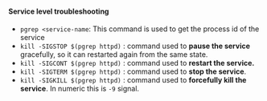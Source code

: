#### Service level troubleshooting

- `pgrep <service-name`: This command is used to get the process id of the service
- `kill -SIGSTOP $(pgrep httpd)` : command used to **pause the service** gracefully, so it can restarted again from the same state.
- `kill -SIGCONT $(pgrep httpd)` : command used to **restart the service.**
- `kill -SIGTERM $(pgrep httpd)` : command used to **stop the service**.
- `kill -SIGKILL $(pgrep httpd)` : command used to **forcefully kill the service**. In numeric this is `-9` signal.